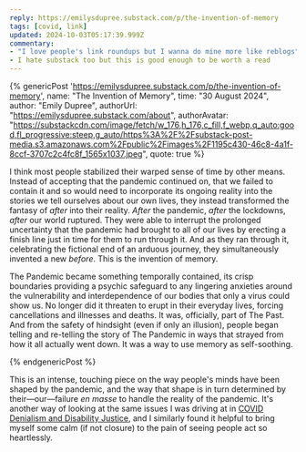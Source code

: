 ```yaml
---
reply: https://emilysdupree.substack.com/p/the-invention-of-memory
tags: [covid, link]
updated: 2024-10-03T05:17:39.999Z
commentary:
- "I love people's link roundups but I wanna do mine more like reblogs"
- I hate substack too but this is good enough to be worth a read
---
```


{% genericPost 'https://emilysdupree.substack.com/p/the-invention-of-memory',
    name: "The Invention of Memory",
    time: "30 August 2024",
    author: "Emily Dupree",
    authorUrl: "https://emilysdupree.substack.com/about",
    authorAvatar: "https://substackcdn.com/image/fetch/w_176,h_176,c_fill,f_webp,q_auto:good,fl_progressive:steep,g_auto/https%3A%2F%2Fsubstack-post-media.s3.amazonaws.com%2Fpublic%2Fimages%2F1195c430-46c8-4a1f-8ccf-3707c2c4fc8f_1565x1037.jpeg",
    quote: true %}
  <p><span>I think most people stabilized their warped sense of time by other means. Instead of accepting that the pandemic continued on, that we failed to contain it and so would need to incorporate its ongoing reality into the stories we tell ourselves about our own lives, they instead transformed the fantasy of </span><em>after</em><span> into their reality. </span><em>After</em><span> the pandemic, </span><em>after</em><span> the lockdowns, </span><em>after</em><span> our world ruptured. They were able to interrupt the prolonged uncertainty that the pandemic had brought to all of our lives by erecting a finish line just in time for them to run through it. And as they ran through it, celebrating the fictional end of an arduous journey, they simultaneously invented a new </span><em>before</em><span>. This is the invention of memory.</span></p><p>The Pandemic became something temporally contained, its crisp boundaries providing a psychic safeguard to any lingering anxieties around the vulnerability and interdependence of our bodies that only a virus could show us. No longer did it threaten to erupt in their everyday lives, forcing cancellations and illnesses and deaths. It was, officially, part of The Past. And from the safety of hindsight (even if only an illusion), people began telling and re-telling the story of The Pandemic in ways that strayed from how it all actually went down. It was a way to use memory as self-soothing.</p>
{% endgenericPost %}

This is an intense, touching piece on the way people's minds have been shaped by
the pandemic, and the way that shape is in turn determined by their—our—failure
*en masse* to handle the reality of the pandemic. It's another way of looking at
the same issues I was driving at in [COVID Denialism and Disability Justice],
and I similarly found it helpful to bring myself some calm (if not closure) to
the pain of seeing people act so heartlessly.

[COVID Denialism and Disability Justice]: /blog/covid-denialism/
